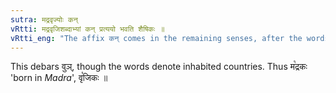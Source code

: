 ```yaml
---
sutra: मद्रवृज्योः कन्
vRtti: मद्रवृजिशब्दाभ्यां कन् प्रत्ययो भवति शैषिकः ॥
vRtti_eng: "The affix कन् comes in the remaining senses, after the words '_madra_' and '_vriji_'."
---
```

This debars वुञ्, though the words denote inhabited countries. Thus म꣡द्रकः 'born in _Madra_', वृ꣡जिकः ॥
